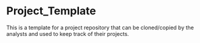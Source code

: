# Project_Template
This is a template for a project repository that can be cloned/copied by the analysts and used to keep track of their projects.
